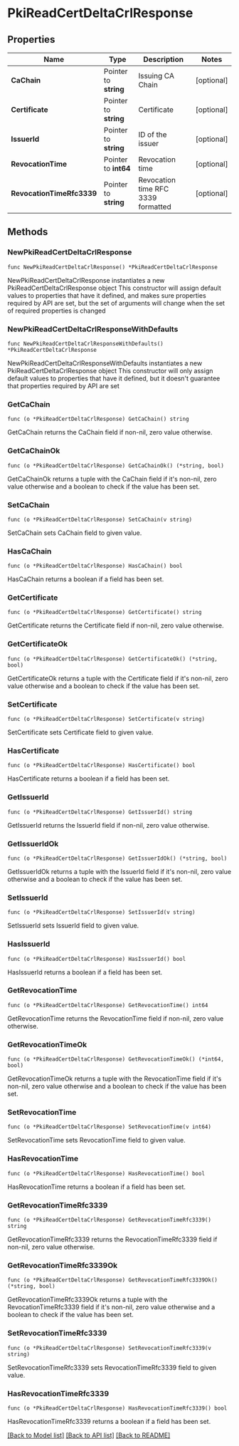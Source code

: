 # PkiReadCertDeltaCrlResponse


## Properties

Name | Type | Description | Notes
------------ | ------------- | ------------- | -------------
**CaChain** | Pointer to **string** | Issuing CA Chain | [optional] 
**Certificate** | Pointer to **string** | Certificate | [optional] 
**IssuerId** | Pointer to **string** | ID of the issuer | [optional] 
**RevocationTime** | Pointer to **int64** | Revocation time | [optional] 
**RevocationTimeRfc3339** | Pointer to **string** | Revocation time RFC 3339 formatted | [optional] 



## Methods


### NewPkiReadCertDeltaCrlResponse

`func NewPkiReadCertDeltaCrlResponse() *PkiReadCertDeltaCrlResponse`

NewPkiReadCertDeltaCrlResponse instantiates a new PkiReadCertDeltaCrlResponse object
This constructor will assign default values to properties that have it defined,
and makes sure properties required by API are set, but the set of arguments
will change when the set of required properties is changed

### NewPkiReadCertDeltaCrlResponseWithDefaults

`func NewPkiReadCertDeltaCrlResponseWithDefaults() *PkiReadCertDeltaCrlResponse`

NewPkiReadCertDeltaCrlResponseWithDefaults instantiates a new PkiReadCertDeltaCrlResponse object
This constructor will only assign default values to properties that have it defined,
but it doesn't guarantee that properties required by API are set


### GetCaChain

`func (o *PkiReadCertDeltaCrlResponse) GetCaChain() string`

GetCaChain returns the CaChain field if non-nil, zero value otherwise.

### GetCaChainOk

`func (o *PkiReadCertDeltaCrlResponse) GetCaChainOk() (*string, bool)`

GetCaChainOk returns a tuple with the CaChain field if it's non-nil, zero value otherwise
and a boolean to check if the value has been set.

### SetCaChain

`func (o *PkiReadCertDeltaCrlResponse) SetCaChain(v string)`

SetCaChain sets CaChain field to given value.


### HasCaChain

`func (o *PkiReadCertDeltaCrlResponse) HasCaChain() bool`

HasCaChain returns a boolean if a field has been set.




### GetCertificate

`func (o *PkiReadCertDeltaCrlResponse) GetCertificate() string`

GetCertificate returns the Certificate field if non-nil, zero value otherwise.

### GetCertificateOk

`func (o *PkiReadCertDeltaCrlResponse) GetCertificateOk() (*string, bool)`

GetCertificateOk returns a tuple with the Certificate field if it's non-nil, zero value otherwise
and a boolean to check if the value has been set.

### SetCertificate

`func (o *PkiReadCertDeltaCrlResponse) SetCertificate(v string)`

SetCertificate sets Certificate field to given value.


### HasCertificate

`func (o *PkiReadCertDeltaCrlResponse) HasCertificate() bool`

HasCertificate returns a boolean if a field has been set.




### GetIssuerId

`func (o *PkiReadCertDeltaCrlResponse) GetIssuerId() string`

GetIssuerId returns the IssuerId field if non-nil, zero value otherwise.

### GetIssuerIdOk

`func (o *PkiReadCertDeltaCrlResponse) GetIssuerIdOk() (*string, bool)`

GetIssuerIdOk returns a tuple with the IssuerId field if it's non-nil, zero value otherwise
and a boolean to check if the value has been set.

### SetIssuerId

`func (o *PkiReadCertDeltaCrlResponse) SetIssuerId(v string)`

SetIssuerId sets IssuerId field to given value.


### HasIssuerId

`func (o *PkiReadCertDeltaCrlResponse) HasIssuerId() bool`

HasIssuerId returns a boolean if a field has been set.




### GetRevocationTime

`func (o *PkiReadCertDeltaCrlResponse) GetRevocationTime() int64`

GetRevocationTime returns the RevocationTime field if non-nil, zero value otherwise.

### GetRevocationTimeOk

`func (o *PkiReadCertDeltaCrlResponse) GetRevocationTimeOk() (*int64, bool)`

GetRevocationTimeOk returns a tuple with the RevocationTime field if it's non-nil, zero value otherwise
and a boolean to check if the value has been set.

### SetRevocationTime

`func (o *PkiReadCertDeltaCrlResponse) SetRevocationTime(v int64)`

SetRevocationTime sets RevocationTime field to given value.


### HasRevocationTime

`func (o *PkiReadCertDeltaCrlResponse) HasRevocationTime() bool`

HasRevocationTime returns a boolean if a field has been set.




### GetRevocationTimeRfc3339

`func (o *PkiReadCertDeltaCrlResponse) GetRevocationTimeRfc3339() string`

GetRevocationTimeRfc3339 returns the RevocationTimeRfc3339 field if non-nil, zero value otherwise.

### GetRevocationTimeRfc3339Ok

`func (o *PkiReadCertDeltaCrlResponse) GetRevocationTimeRfc3339Ok() (*string, bool)`

GetRevocationTimeRfc3339Ok returns a tuple with the RevocationTimeRfc3339 field if it's non-nil, zero value otherwise
and a boolean to check if the value has been set.

### SetRevocationTimeRfc3339

`func (o *PkiReadCertDeltaCrlResponse) SetRevocationTimeRfc3339(v string)`

SetRevocationTimeRfc3339 sets RevocationTimeRfc3339 field to given value.


### HasRevocationTimeRfc3339

`func (o *PkiReadCertDeltaCrlResponse) HasRevocationTimeRfc3339() bool`

HasRevocationTimeRfc3339 returns a boolean if a field has been set.









[[Back to Model list]](../README.md#documentation-for-models) [[Back to API list]](../README.md#documentation-for-api-endpoints) [[Back to README]](../README.md)


